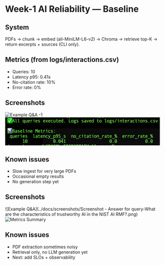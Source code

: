 # Week-1 AI Reliability — Baseline

## System
PDFs → chunk → embed (all-MiniLM-L6-v2) → Chroma → retrieve top-K → return excerpts + sources (CLI only).

## Metrics (from logs/interactions.csv)
- Queries: 10
- Latency p95: 0.41s
- No-citation rate: 10%
- Error rate: 0%

## Screenshots
![Example Q&A -1 ](../docs/screenshots/)  
![Metrics Summary](../docs/screenshots/metrics-screenshot.png)

## Known issues
- Slow ingest for very large PDFs
- Occasional empty results
- No generation step yet


## Screenshots
![Example Q&A](../docs/screenshots/Screenshot - Answer for query-What are the characteristics of trustworthy AI in the NIST AI RMF?.png)  
![Metrics Summary](../docs/screenshots/metrics_table.png)

## Known issues
- PDF extraction sometimes noisy  
- Retrieval only, no LLM generation yet  
- Next: add SLOs + observability

